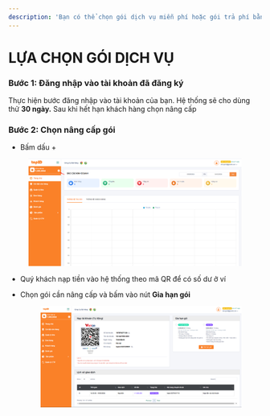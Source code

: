```yaml
---
description: 'Bạn có thể chọn gói dịch vụ miễn phí hoặc gói trả phí bằng các cách sau:'
---
```


# LỰA CHỌN GÓI DỊCH VỤ



### Bước 1: Đăng nhập vào tài khoản đã đăng ký

Thực hiện bước đăng nhập vào tài khoản của bạn. Hệ thống sẽ cho dùng thử **30 ngày.** Sau khi hết hạn khách hàng chọn nâng cấp

### Bước 2: Chọn nâng cấp gói

* Bấm dấu +

<figure><img src=".gitbook/assets/image (1).png" alt=""><figcaption></figcaption></figure>

* Quý khách nạp tiền vào hệ thống theo mã QR để có số dư ở ví&#x20;
*   Chọn gói cần nâng cấp và bấm vào nút **Gia hạn gói**

    <figure><img src=".gitbook/assets/image (2).png" alt=""><figcaption></figcaption></figure>

###
